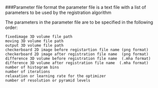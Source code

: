 ###Parameter file format
the parameter file is a text file with a list of parameters to be used by the registration algorithm

The parameters in the parameter file are to be specified in the following order:

    fixedimage 3D volume file path 
    moving 3D volume file path 
    output 3D volume file path 
    checkerboard 2D image before registartion file name (png format) 
    checkerboard 2D image after registration file name  (png format)
    difference 3D volume before registration file name  (.mha format)
    difference 3D volume after registration file name  (.mha format)
    number of histogram bins  
    number of iterations  
    relaxation or learning rate for the optimizer
    number of resolution or pyramid levels
